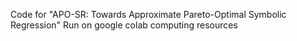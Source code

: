 Code for "APO-SR: Towards Approximate Pareto-Optimal Symbolic Regression"
Run on google colab computing resources
